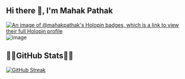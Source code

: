 ## Hi there 👋, I'm Mahak Pathak
[![An image of @mahakpathak's Holopin badges, which is a link to view their full Holopin profile](https://holopin.me/mahakpathak)](https://holopin.io/@mahakpathak)
![image](https://github.com/user-attachments/assets/dc8e643a-c61c-4d22-a94b-a27ba20830aa)
## 🌟🌟GitHub Stats🌟🌟
[![GitHub Streak](https://streak-stats.demolab.com?user=MahakPathak&theme=highcontrast&hide_border=false)](https://git.io/streak-stats)
